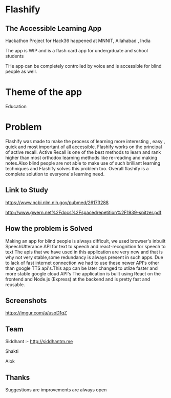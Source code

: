 # Flashify
## The Accessible Learning App
Hackathon Project for Hack36 happened at MNNIT, Allahabad , India

The app is WIP and is a flash card app for undergrduate and school students

THe app can be completely controlled by voice and is accessible for blind people as well.

# Theme of the app
Education 

# Problem 
Flashify was made to make the process of learning more interesting , easy , quick and most important of all accessible.
Flashify works on the principal of active recall. Active Recall is one of the best methods to learn and rank higher than most orthodox learning methods like re-reading and making notes.Also blind people are not able to make use of such brilliant learning techniques and Flashify solves this problem too.
Overall flashify is a complete solution to everyone's learning need.

## Link to Study
https://www.ncbi.nlm.nih.gov/pubmed/26173288

http://www.gwern.net%2Fdocs%2Fspacedrepetition%2F1939-spitzer.pdf

## How the problem is Solved
Making an app for blind people is always difficult, we used browser's inbuilt SpeechUtterance API for text to speech and react-recognition for speech to text
The apis that we have used in this application are very new and that is why not very stable,some redundancy is always present in such apps.
Due to lack of fast internet connection we had to use these newer API's other than google TTS api's.This app can be later changed to utlize faster and more stable google cloud API's
The application is built using React on the frontend and Node.js (Express) at the backend and is pretty fast and reusable.

## Screenshots
https://imgur.com/a/usoD1qZ

## Team
Siddhant :- http://siddhantm.me

Shakti

Alok

## Thanks
Suggestions are improvements are always open

